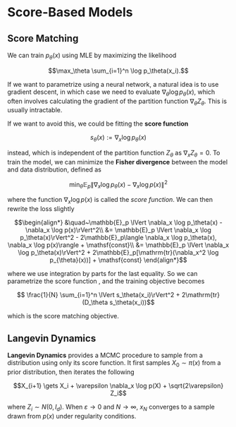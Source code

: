 # Score-Based Models

## Score Matching

We can train $p_\theta(x)$ using MLE by maximizing the likelihood

$$\max_\theta \sum_{i=1}^n \log p_\theta(x_i).$$

If we want to parametrize using a neural network, a natural idea is to use gradient descent, in which case we need to evaluate $\nabla_\theta \log p_\theta(x)$, which often involves calculating the gradient of the partition function $\nabla_\theta Z_\theta$. This is usually intractable.

If we want to avoid this, we could be fitting the **score function**

$$s_\theta(x) := \nabla_x \log p_\theta(x)$$

instead, which is independent of the partition function $Z_\theta$ as $\nabla_x Z_\theta = 0$.  To train the model, we can minimize the **Fisher divergence** between the model and data distribution, defined as

```math
\min_\theta \mathbb{E}_p\lVert \nabla_x \log p_\theta(x) - \nabla_x \log p(x)\rVert^2
```

where the function $\nabla_x \log p(x)$ is called the *score function*. We can then rewrite the loss slightly

```math
\begin{align*}
    &\quad~\mathbb{E}_p \lVert \nabla_x \log p_\theta(x) - \nabla_x \log p(x)\rVert^2\\
    &= \mathbb{E}_p \lVert \nabla_x \log p_\theta(x)\rVert^2 - 2\mathbb{E}_p\langle \nabla_x \log p_\theta(x), \nabla_x \log p(x)\rangle + \mathsf{const}\\
    &= \mathbb{E}_p \lVert \nabla_x \log p_\theta(x)\rVert^2 + 2\mathbb{E}_p[\mathrm{tr}(\nabla_x^2 \log p_{\theta}(x))] + \mathsf{const}
\end{align*}
```

where we use integration by parts for the last equality. So we can parametrize the score function , and the training objective becomes

$$ \frac{1}{N} \sum_{i=1}^n \lVert s_\theta(x_i)\rVert^2 + 2\mathrm{tr}(D_\theta s_\theta(x_i))$$

which is the score matching objective.

## Langevin Dynamics
**Langevin Dynamics** provides a MCMC procedure to sample from a distribution using only its score function. It first samples $X_0 \sim \pi(x)$ from a prior distribution, then iterates the following

$$X_{i+1} \gets X_i + \varepsilon \nabla_x \log p(X) + \sqrt{2\varepsilon} Z_i$$

where $Z_i \sim N(0, I_d)$. When $\varepsilon \to 0$ and $N \to \infty$, $x_N$ converges to a sample drawn from $p(x)$ under regularity conditions.

## 